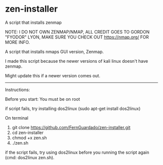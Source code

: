 # zen-installer
A script that installs zenmap

NOTE: I DO NOT OWN ZENMAP/NMAP, ALL CREDIT GOES TO GORDON "FYODOR" LYON, MAKE SURE YOU CHECK OUT https://nmap.org/ FOR MORE INFO.

A script that installs nmaps GUI version, Zenmap.

I made this script because the newer versions of kali linux doesn't have zenmap.

Might update this if a newer version comes out.

_____________________________________________________________________________________________________________________

Instructions:

Before you start:
You must be on root

if script fails, try installing dos2linux (sudo apt-get install dos2linux)

On terminal

1. git clone https://github.com/FernGuardado/zen-installer.git
2. cd zen-installer
3. chmod +x zen.sh
4. ./zen.sh

if the script fails, try using dos2linux before you running the script again (cmd: dos2linux zen.sh).
